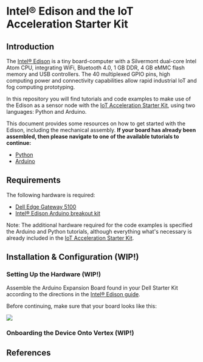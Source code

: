 # Intel® Edison and the IoT Acceleration Starter Kit

## Introduction

The [Intel® Edison](http://www.intel.com/content/www/us/en/do-it-yourself/edison.html) is a tiny board-computer with a Silvermont dual-core Intel Atom CPU, integrating WiFi, Bluetooth 4.0, 1 GB DDR, 4 GB eMMC flash memory and USB controllers. The 40 multiplexed GPIO pins, high computing power and connectivity capabilities allow rapid industrial IoT and fog computing prototyping.

In this repository you will find tutorials and code examples to make use of the Edison as a sensor node with the [IoT Acceleration Starter
Kit](http://www.iot-starterkit.de/), using two languages: Python and Arduino.

This document provides some resources on how to get started with the Edison, including the mechanical assembly. **If your board has already been assembled, then please navigate to one of the available tutorials to continue:**

* [Python](https://github.com/relayr/edison/tree/master/python)
* [Arduino](https://github.com/relayr/edison/tree/master/arduino)

## Requirements

The following hardware is required:

 * [Dell Edge Gateway 5100]()
 * [Intel® Edison Arduino breakout kit]()

Note: The additional hardware required for the code examples is specified the Arduino and Python tutorials, although everything what's necessary is already included in the [IoT Acceleration Starter Kit](http://www.iot-starterkit.de/).

## Installation & Configuration (WIP!)

### Setting Up the Hardware (WIP!)

Assemble the Arduino Expansion Board found in your Dell Starter Kit according
to the directions in the [Intel® Edison guide](https://software.intel.com/en-us/node/628221).

Before continuing, make sure that your board looks like this:

![](https://software.intel.com/sites/default/files/did_feeds_images/ede08869-dd67-4ac5-a530-3078328837d4/ede08869-dd67-4ac5-a530-3078328837d4-imageId=850cc2a6-6c4d-4181-bd77-098bb6ec97f8.jpg)

### Onboarding the Device Onto Vertex (WIP!)

## References